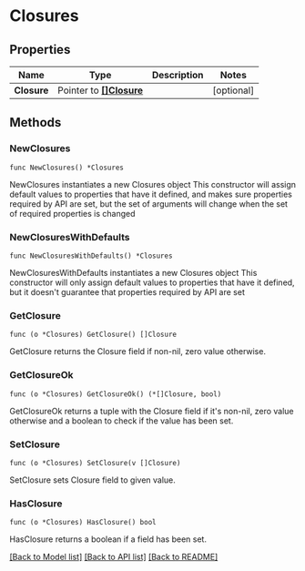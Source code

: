 # Closures

## Properties

Name | Type | Description | Notes
------------ | ------------- | ------------- | -------------
**Closure** | Pointer to [**[]Closure**](Closure.md) |  | [optional] 

## Methods

### NewClosures

`func NewClosures() *Closures`

NewClosures instantiates a new Closures object
This constructor will assign default values to properties that have it defined,
and makes sure properties required by API are set, but the set of arguments
will change when the set of required properties is changed

### NewClosuresWithDefaults

`func NewClosuresWithDefaults() *Closures`

NewClosuresWithDefaults instantiates a new Closures object
This constructor will only assign default values to properties that have it defined,
but it doesn't guarantee that properties required by API are set

### GetClosure

`func (o *Closures) GetClosure() []Closure`

GetClosure returns the Closure field if non-nil, zero value otherwise.

### GetClosureOk

`func (o *Closures) GetClosureOk() (*[]Closure, bool)`

GetClosureOk returns a tuple with the Closure field if it's non-nil, zero value otherwise
and a boolean to check if the value has been set.

### SetClosure

`func (o *Closures) SetClosure(v []Closure)`

SetClosure sets Closure field to given value.

### HasClosure

`func (o *Closures) HasClosure() bool`

HasClosure returns a boolean if a field has been set.


[[Back to Model list]](../README.md#documentation-for-models) [[Back to API list]](../README.md#documentation-for-api-endpoints) [[Back to README]](../README.md)


